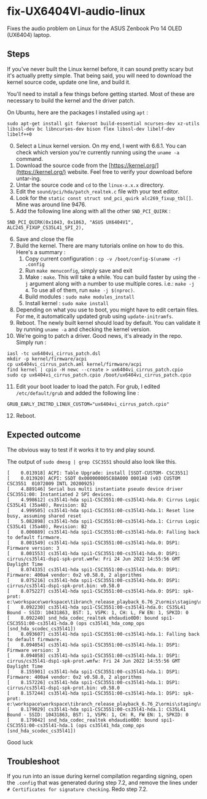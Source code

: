 # fix-UX6404VI-audio-linux
Fixes the audio problem on Linux for the ASUS Zenbook Pro 14 OLED (UX6404) laptop. 

## Steps
If you've never built the Linux kernel before, it can sound pretty scary but it's actually pretty simple. That being said, you will need to download the kernel source code, update one line, and build it.

You'll need to install a few things before getting started. Most of these are necessary to build the kernel and the driver patch.

On Ubuntu, here are the packages I installed using `apt` : 
```
sudo apt-get install git fakeroot build-essential ncurses-dev xz-utils libssl-dev bc libncurses-dev bison flex libssl-dev libelf-dev libelf++0
```

0. Select a Linux kernel version. On my end, I went with 6.6.1. You can check which version you're currently running using the `uname -a` command. 
1. Download the source code from the [https://kernel.org/](https://kernel.org/) website. Feel free to verify your download before untar-ing.
2. Untar the source code and `cd` to the `linux-x.x.x` directory.
3. Edit the `sound/pci/hda/patch_realtek.c` file with your text editor. 
4. Look for the `static const struct snd_pci_quirk alc269_fixup_tbl[]`. Mine was around line 9476.
5. Add the following line along with all the other `SND_PCI_QUIRK` :

```
SND_PCI_QUIRK(0x1043, 0x1863, "ASUS UX6404V1", ALC245_FIXUP_CS35L41_SPI_2),
```

6. Save and close the file
7. Build the kernel. There are many tutorials online on how to do this. Here's a summary : 
    1. Copy current configuration : `cp -v /boot/config-$(uname -r) .config`
    2. Run `make menuconfig`, simply save and exit
    3. Make : `make`. This will take a while. You can build faster by using the `-j` argument along with a number to use multiple cores. i.e.: `make -j 4`. To use all of them, run `make -j $(nproc)`. 
    4. Build modules : `sudo make modules_install`
    5. Install kernel : `sudo make install`
9. Depending on what you use to boot, you might have to edit certain files. For me, it automatically updated grub using `update-initramfs`. 
10. Reboot. The newly built kernel should load by default. You can validate it by running `uname -a` and checking the kernel version.
11. We're going to patch a driver. Good news, it's already in the repo. Simply run : 
```
iasl -tc ux6404vi_cirrus_patch.dsl
mkdir -p kernel/firmware/acpi
cp ux6404vi_cirrus_patch.aml kernel/firmware/acpi
find kernel | cpio -H newc --create > ux6404vi_cirrus_patch.cpio
sudo cp ux6404vi_cirrus_patch.cpio /boot/ux6404vi_cirrus_patch.cpio
```
11. Edit your boot loader to load the patch. For grub, I edited `/etc/default/grub` and added the following line : 
```
GRUB_EARLY_INITRD_LINUX_CUSTOM="ux6404vi_cirrus_patch.cpio"
```
12. Reboot.

## Expected outcome
The obvious way to test if it works it to try and play sound. 

The output of `sudo dmesg | grep CSC3551` should also look like this. 
```
[    0.013918] ACPI: Table Upgrade: install [SSDT-CUSTOM- CSC3551]
[    0.013920] ACPI: SSDT 0x000000005C88A000 0001A0 (v03 CUSTOM CSC3551  01072009 INTL 20200925)
[    4.889146] Serial bus multi instantiate pseudo device driver CSC3551:00: Instantiated 2 SPI devices.
[    4.998612] cs35l41-hda spi1-CSC3551:00-cs35l41-hda.0: Cirrus Logic CS35L41 (35a40), Revision: B2
[    4.999505] cs35l41-hda spi1-CSC3551:00-cs35l41-hda.1: Reset line busy, assuming shared reset
[    5.082898] cs35l41-hda spi1-CSC3551:00-cs35l41-hda.1: Cirrus Logic CS35L41 (35a40), Revision: B2
[    8.000889] cs35l41-hda spi1-CSC3551:00-cs35l41-hda.0: Falling back to default firmware.
[    8.001549] cs35l41-hda spi1-CSC3551:00-cs35l41-hda.0: DSP1: Firmware version: 3
[    8.001553] cs35l41-hda spi1-CSC3551:00-cs35l41-hda.0: DSP1: cirrus/cs35l41-dsp1-spk-prot.wmfw: Fri 24 Jun 2022 14:55:56 GMT Daylight Time
[    8.074335] cs35l41-hda spi1-CSC3551:00-cs35l41-hda.0: DSP1: Firmware: 400a4 vendor: 0x2 v0.58.0, 2 algorithms
[    8.075216] cs35l41-hda spi1-CSC3551:00-cs35l41-hda.0: DSP1: cirrus/cs35l41-dsp1-spk-prot.bin: v0.58.0
[    8.075227] cs35l41-hda spi1-CSC3551:00-cs35l41-hda.0: DSP1: spk-prot: e:\workspace\workspace\tibranch_release_playback_6.76_2\ormis\staging\default_tunings\internal\CS35L53\Fixed_Attenuation_Mono_48000_29.78.0\full\Fixed_Attenuation_Mono_48000_29.78.0_full.bin
[    8.092230] cs35l41-hda spi1-CSC3551:00-cs35l41-hda.0: CS35L41 Bound - SSID: 10431863, BST: 1, VSPK: 1, CH: L, FW EN: 1, SPKID: 0
[    8.092240] snd_hda_codec_realtek ehdaudio0D0: bound spi1-CSC3551:00-cs35l41-hda.0 (ops cs35l41_hda_comp_ops [snd_hda_scodec_cs35l41])
[    8.093607] cs35l41-hda spi1-CSC3551:00-cs35l41-hda.1: Falling back to default firmware.
[    8.094054] cs35l41-hda spi1-CSC3551:00-cs35l41-hda.1: DSP1: Firmware version: 3
[    8.094058] cs35l41-hda spi1-CSC3551:00-cs35l41-hda.1: DSP1: cirrus/cs35l41-dsp1-spk-prot.wmfw: Fri 24 Jun 2022 14:55:56 GMT Daylight Time
[    8.155901] cs35l41-hda spi1-CSC3551:00-cs35l41-hda.1: DSP1: Firmware: 400a4 vendor: 0x2 v0.58.0, 2 algorithms
[    8.157226] cs35l41-hda spi1-CSC3551:00-cs35l41-hda.1: DSP1: cirrus/cs35l41-dsp1-spk-prot.bin: v0.58.0
[    8.157244] cs35l41-hda spi1-CSC3551:00-cs35l41-hda.1: DSP1: spk-prot: e:\workspace\workspace\tibranch_release_playback_6.76_2\ormis\staging\default_tunings\internal\CS35L53\Fixed_Attenuation_Mono_48000_29.78.0\full\Fixed_Attenuation_Mono_48000_29.78.0_full.bin
[    8.179029] cs35l41-hda spi1-CSC3551:00-cs35l41-hda.1: CS35L41 Bound - SSID: 10431863, BST: 1, VSPK: 1, CH: R, FW EN: 1, SPKID: 0
[    8.179042] snd_hda_codec_realtek ehdaudio0D0: bound spi1-CSC3551:00-cs35l41-hda.1 (ops cs35l41_hda_comp_ops [snd_hda_scodec_cs35l41])
```

Good luck

## Troubleshoot
If you run into an issue during kernel compilation regarding signing, open the `.config` that was generated during step 7.2, and remove the lines under `# Certificates for signature checking`. Redo step 7.2.

